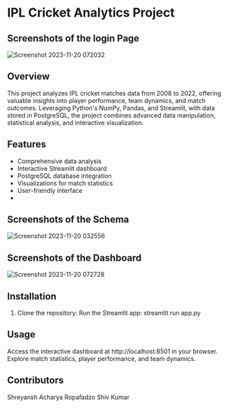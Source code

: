 # IPL Cricket Analytics Project
## Screenshots of the login Page
![Screenshot 2023-11-20 072032](https://github.com/ShreyanshAcharya/IPL_Analysis/assets/59439172/f7b5b7cf-c95e-4546-bf4e-0cf82b49175e)

## Overview
This project analyzes IPL cricket matches data from 2008 to 2022, offering valuable insights into player performance, team dynamics, and match outcomes. Leveraging Python's NumPy, Pandas, and Streamlit, with data stored in PostgreSQL, the project combines advanced data manipulation, statistical analysis, and interactive visualization.

## Features
- Comprehensive data analysis
- Interactive Streamlit dashboard
- PostgreSQL database integration
- Visualizations for match statistics
- User-friendly interface
- 
## Screenshots of the Schema
![Screenshot 2023-11-20 032556](https://github.com/ShreyanshAcharya/IPL_Analysis/assets/59439172/44cd8bfa-9661-49a5-82a8-1fa6189d1445)


## Screenshots of the Dashboard
![Screenshot 2023-11-20 072728](https://github.com/ShreyanshAcharya/IPL_Analysis/assets/59439172/ce6cbac6-3a4f-43ef-a082-6d245ccf13db)

## Installation
1. Clone the repository:
Run the Streamlit app:
streamlit run app.py

## Usage
Access the interactive dashboard at http://localhost:8501 in your browser.
Explore match statistics, player performance, and team dynamics.

## Contributors
Shreyansh Acharya
Ropafadzo
Shiv Kumar
